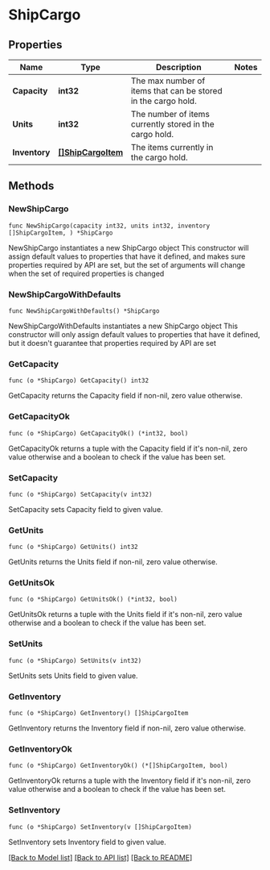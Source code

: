# ShipCargo

## Properties

Name | Type | Description | Notes
------------ | ------------- | ------------- | -------------
**Capacity** | **int32** | The max number of items that can be stored in the cargo hold. | 
**Units** | **int32** | The number of items currently stored in the cargo hold. | 
**Inventory** | [**[]ShipCargoItem**](ShipCargoItem.md) | The items currently in the cargo hold. | 

## Methods

### NewShipCargo

`func NewShipCargo(capacity int32, units int32, inventory []ShipCargoItem, ) *ShipCargo`

NewShipCargo instantiates a new ShipCargo object
This constructor will assign default values to properties that have it defined,
and makes sure properties required by API are set, but the set of arguments
will change when the set of required properties is changed

### NewShipCargoWithDefaults

`func NewShipCargoWithDefaults() *ShipCargo`

NewShipCargoWithDefaults instantiates a new ShipCargo object
This constructor will only assign default values to properties that have it defined,
but it doesn't guarantee that properties required by API are set

### GetCapacity

`func (o *ShipCargo) GetCapacity() int32`

GetCapacity returns the Capacity field if non-nil, zero value otherwise.

### GetCapacityOk

`func (o *ShipCargo) GetCapacityOk() (*int32, bool)`

GetCapacityOk returns a tuple with the Capacity field if it's non-nil, zero value otherwise
and a boolean to check if the value has been set.

### SetCapacity

`func (o *ShipCargo) SetCapacity(v int32)`

SetCapacity sets Capacity field to given value.


### GetUnits

`func (o *ShipCargo) GetUnits() int32`

GetUnits returns the Units field if non-nil, zero value otherwise.

### GetUnitsOk

`func (o *ShipCargo) GetUnitsOk() (*int32, bool)`

GetUnitsOk returns a tuple with the Units field if it's non-nil, zero value otherwise
and a boolean to check if the value has been set.

### SetUnits

`func (o *ShipCargo) SetUnits(v int32)`

SetUnits sets Units field to given value.


### GetInventory

`func (o *ShipCargo) GetInventory() []ShipCargoItem`

GetInventory returns the Inventory field if non-nil, zero value otherwise.

### GetInventoryOk

`func (o *ShipCargo) GetInventoryOk() (*[]ShipCargoItem, bool)`

GetInventoryOk returns a tuple with the Inventory field if it's non-nil, zero value otherwise
and a boolean to check if the value has been set.

### SetInventory

`func (o *ShipCargo) SetInventory(v []ShipCargoItem)`

SetInventory sets Inventory field to given value.



[[Back to Model list]](../README.md#documentation-for-models) [[Back to API list]](../README.md#documentation-for-api-endpoints) [[Back to README]](../README.md)


